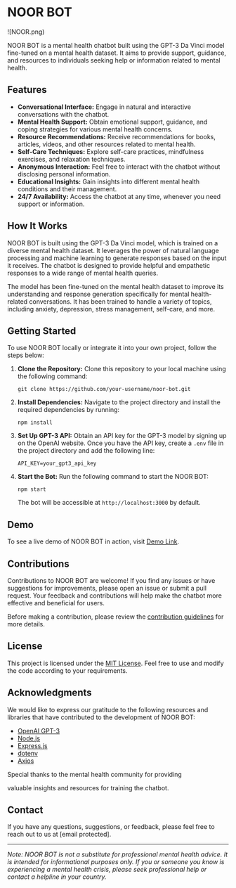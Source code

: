 # NOOR BOT

![NOOR.png)

NOOR BOT is a mental health chatbot built using the GPT-3 Da Vinci model fine-tuned on a mental health dataset. It aims to provide support, guidance, and resources to individuals seeking help or information related to mental health.

## Features

- **Conversational Interface:** Engage in natural and interactive conversations with the chatbot.
- **Mental Health Support:** Obtain emotional support, guidance, and coping strategies for various mental health concerns.
- **Resource Recommendations:** Receive recommendations for books, articles, videos, and other resources related to mental health.
- **Self-Care Techniques:** Explore self-care practices, mindfulness exercises, and relaxation techniques.
- **Anonymous Interaction:** Feel free to interact with the chatbot without disclosing personal information.
- **Educational Insights:** Gain insights into different mental health conditions and their management.
- **24/7 Availability:** Access the chatbot at any time, whenever you need support or information.

## How It Works

NOOR BOT is built using the GPT-3 Da Vinci model, which is trained on a diverse mental health dataset. It leverages the power of natural language processing and machine learning to generate responses based on the input it receives. The chatbot is designed to provide helpful and empathetic responses to a wide range of mental health queries.

The model has been fine-tuned on the mental health dataset to improve its understanding and response generation specifically for mental health-related conversations. It has been trained to handle a variety of topics, including anxiety, depression, stress management, self-care, and more.

## Getting Started

To use NOOR BOT locally or integrate it into your own project, follow the steps below:

1. **Clone the Repository:** Clone this repository to your local machine using the following command:

   ```
   git clone https://github.com/your-username/noor-bot.git
   ```

2. **Install Dependencies:** Navigate to the project directory and install the required dependencies by running:

   ```
   npm install
   ```

3. **Set Up GPT-3 API:** Obtain an API key for the GPT-3 model by signing up on the OpenAI website. Once you have the API key, create a `.env` file in the project directory and add the following line:

   ```
   API_KEY=your_gpt3_api_key
   ```

4. **Start the Bot:** Run the following command to start the NOOR BOT:

   ```
   npm start
   ```

   The bot will be accessible at `http://localhost:3000` by default.

## Demo

To see a live demo of NOOR BOT in action, visit [Demo Link](https://your-demo-link).

## Contributions

Contributions to NOOR BOT are welcome! If you find any issues or have suggestions for improvements, please open an issue or submit a pull request. Your feedback and contributions will help make the chatbot more effective and beneficial for users.

Before making a contribution, please review the [contribution guidelines](CONTRIBUTING.md) for more details.

## License

This project is licensed under the [MIT License](LICENSE). Feel free to use and modify the code according to your requirements.

## Acknowledgments

We would like to express our gratitude to the following resources and libraries that have contributed to the development of NOOR BOT:

- [OpenAI GPT-3](https://openai.com)
- [Node.js](https://nodejs.org/)
- [Express.js](https://expressjs.com/)
- [dotenv](https://github.com/motdotla/dotenv)
- [Axios](https://github.com/axios/axios)

Special thanks to the mental health community for providing

 valuable insights and resources for training the chatbot.

## Contact

If you have any questions, suggestions, or feedback, please feel free to reach out to us at [email protected].

---

*Note: NOOR BOT is not a substitute for professional mental health advice. It is intended for informational purposes only. If you or someone you know is experiencing a mental health crisis, please seek professional help or contact a helpline in your country.*
